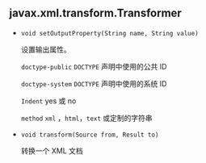 ## javax.xml.transform.Transformer

* `void setOutputProperty(String name, String value)`

  设置输出属性。

  `doctype-public`		`DOCTYPE` 声明中使用的公共 ID

  `doctype-system`		`DOCTYPE` 声明中使用的系统 ID

  `Indent`				yes 或 no

  `method`				`xml` ，`html`，`text` 或定制的字符串

* `void transform(Source from, Result to)`

  转换一个 XML 文档
